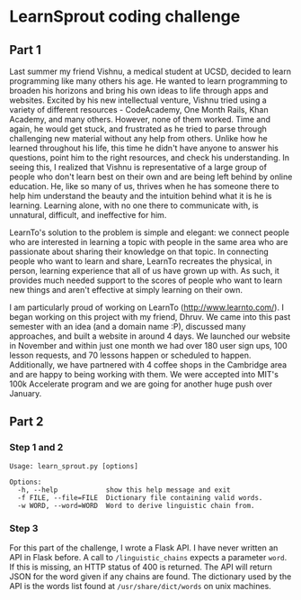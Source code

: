 # LearnSprout coding challenge
## Part 1
Last summer my friend Vishnu, a medical student at UCSD, decided to learn programming like many others his age. He wanted to learn programming to broaden his horizons and bring his own ideas to life through apps and websites. Excited by his new intellectual venture, Vishnu tried using a variety of different resources - CodeAcademy, One Month Rails, Khan Academy, and many others. However, none of them worked. Time and again, he would get stuck, and frustrated as he tried to parse through challenging new material without any help from others. Unlike how he learned throughout his life, this time he didn't have anyone to answer his questions, point him to the right resources, and check his understanding. In seeing this, I realized that Vishnu is representative of a large group of people who don't learn best on their own and are being left behind by online education. He, like so many of us, thrives when he has someone there to help him understand the beauty and the intuition behind what it is he is learning. Learning alone, with no one there to communicate with, is unnatural, difficult, and ineffective for him.

LearnTo's solution to the problem is simple and elegant: we connect people who are interested in learning a topic with people in the same area who are passionate about sharing their knowledge on that topic. In connecting people who want to learn and share, LearnTo recreates the physical, in person, learning experience that all of us have grown up with. As such, it provides much needed support to the scores of people who want to learn new things and aren't effective at simply learning on their own. 

I am particularly proud of working on LearnTo (http://www.learnto.com/). I began working on this project with my friend, Dhruv. We came into this past semester with an idea (and a domain name :P), discussed many approaches, and built a website in around 4 days. We launched our website in November and within just one month we had over 180 user sign ups, 100 lesson requests, and 70 lessons happen or scheduled to happen.  Additionally, we have partnered with 4 coffee shops in the Cambridge area and are happy to being working with them.  We were accepted into MIT's 100k Accelerate program and we are going for another huge push over January.

## Part 2
### Step 1 and 2
```
Usage: learn_sprout.py [options]

Options:
  -h, --help            show this help message and exit
  -f FILE, --file=FILE  Dictionary file containing valid words.
  -w WORD, --word=WORD  Word to derive linguistic chain from.
```

### Step 3
For this part of the challenge, I wrote a Flask API.  I have never written an API in Flask before.  A call to `/linguistic_chains` expects a parameter `word`.  If this is missing, an HTTP status of 400 is returned.  The API will return JSON for the word given if any chains are found.  The dictionary used by the API is the words list found at `/usr/share/dict/words` on unix machines.